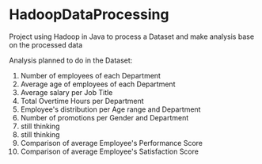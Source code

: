 # HadoopDataProcessing
Project using Hadoop in Java to process a Dataset and make analysis base on the processed data

Analysis planned to do in the Dataset:
  1. Number of employees of each Department
  2. Average age of employees of each Department
  3. Average salary per Job Title
  4. Total Overtime Hours per Department
  5. Employee's distribution per Age range and Department
  6. Number of promotions per Gender and Department
  7. still thinking
  8. still thinking
  9. Comparison of average Employee's Performance Score
  10. Comparison of average Employee's Satisfaction Score
